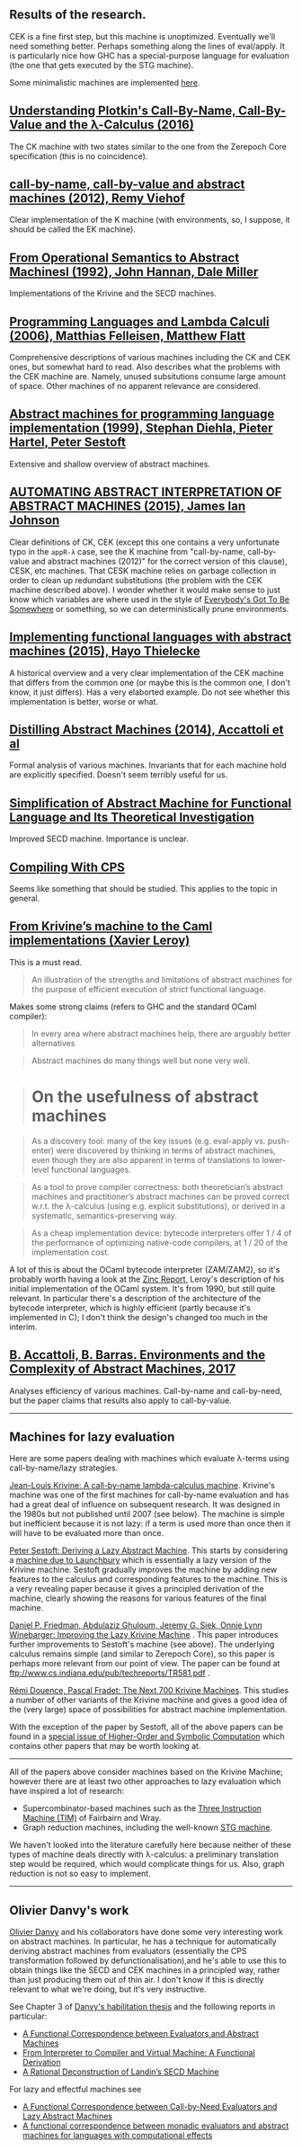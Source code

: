 ## Results of the research.

CEK is a fine first step, but this machine is unoptimized. Eventually we'll need something better. Perhaps something along the lines of eval/apply. It is particularly nice how GHC has a special-purpose language for evaluation (the one that gets executed by the STG machine).

Some minimalistic machines are implemented [here](https://gist.github.com/effectfully/f742e2f846e03a2e2fd62765b642d515).

## [Understanding Plotkin's Call-By-Name, Call-By-Value and the λ-Calculus (2016)](http://languagengine.co/blog/plotkin-cbn-cbv/)
The CK machine with two states similar to the one from the Zerepoch Core specification (this is no coincidence).

## [call-by-name, call-by-value and abstract machines (2012), Remy Viehof](https://www.ru.nl/publish/pages/769526/cbn_cbv_and_ams_remyviehoff.pdf)
Clear implementation of the K machine (with environments, so, I suppose, it should be called the EK machine).

## [From Operational Semantics to Abstract Machinesl (1992), John Hannan, Dale Miller](http://www.lix.polytechnique.fr/~dale/papers/mscs92.pdf)
Implementations of the Krivine and the SECD machines.

## [Programming Languages and Lambda Calculi (2006), Matthias Felleisen, Matthew Flatt](http://ecee.colorado.edu/ecen5533/fall11/reading/pllc.pdf)
Comprehensive descriptions of various machines including the CK and CEK ones, but somewhat hard to read. Also describes what the problems with the CEK machine are. Namely, unused subsitutions consume large amount of space. Other machines of no apparent relevance are considered.

## [Abstract machines for programming language implementation (1999), Stephan Diehla, Pieter Hartel, Peter Sestoft](http://www.inf.ed.ac.uk/teaching/courses/lsi/diehl_abstract_machines.pdf)
Extensive and shallow overview of abstract machines.

## [AUTOMATING ABSTRACT INTERPRETATION OF ABSTRACT MACHINES (2015), James Ian Johnson](https://arxiv.org/pdf/1504.08033.pdf)
Clear definitions of CK, CEK (except this one contains a very unfortunate typo in the `appR-λ` case, see the K machine from "call-by-name, call-by-value and abstract machines (2012)" for the correct version of this clause), CESK, etc machines. That CESK machine relies on garbage collection in order to clean up redundant substitutions (the problem with the CEK machine described above). I wonder whether it would make sense to just know which variables are where used in the style of [Everybody's Got To Be Somewhere](https://github.com/pigworker/EGTBS/blob/master/EGTBS.pdf) or something, so we can deterministically prune environments.

## [Implementing functional languages with abstract machines (2015), Hayo Thielecke](https://www.cs.bham.ac.uk/~hxt/2015/compilers/compiling-functional.pdf)
A historical overview and a very clear implementation of the CEK machine that differs from the common one (or maybe this is the common one, I don't know, it just differs). Has a very elaborted example. Do not see whether this implementation is better, worse or what.

## [Distilling Abstract Machines (2014), Accattoli et al](https://lipn.univ-paris13.fr/~mazza/papers/DistillingAbstractMachines-ICFP2014.pdf)
Formal analysis of various machines. Invariants that for each machine hold are explicitly specified. Doesn't seem terribly useful for us.

## [Simplification of Abstract Machine for Functional Language and Its Theoretical Investigation](http://www.jsoftware.us/vol10/97-CA010.pdf)
Improved SECD machine. Importance is unclear.

## [Compiling With CPS](https://jozefg.bitbucket.io/posts/2015-04-30-cps.html)
Seems like something that should be studied. This applies to the topic in general.

## [From Krivine’s machine to the Caml implementations (Xavier Leroy)](https://xavierleroy.org/talks/zam-kazam05.pdf)
This is a must read.

> An illustration of the strengths and limitations of abstract machines for the purpose of efficient execution of strict functional language.

Makes some strong claims (refers to GHC and the standard OCaml compiler):

> In every area where abstract machines help, there are arguably better alternatives

> Abstract machines do many things well but none very well.

> # On the usefulness of abstract machines

> As a discovery tool: many of the key issues (e.g. eval-apply vs. push-enter) were discovered by thinking in terms of abstract machines, even though they are also apparent in terms of translations to lower-level functional languages.

> As a tool to prove compiler correctness: both theoretician’s abstract machines and practitioner’s abstract machines can be proved correct w.r.t. the λ-calculus (using e.g. explicit substitutions), or derived in a systematic, semantics-preserving way.

> As a cheap implementation device: bytecode interpreters offer 1 / 4 of the performance of optimizing native-code compilers, at 1 / 20 of the implementation cost.

A lot of this is about the OCaml bytecode interpreter (ZAM/ZAM2), so
it's probably worth having a look at the 
[Zinc Report](https://xavierleroy.org/bibrefs/Leroy-ZINC.html), Leroy's
description of his initial implementation of the OCaml system.  It's
from 1990, but still quite relevant. In particular there's a
description of the architecture of the bytecode interpreter, which is highly efficient (partly because it's implemented in C); I don't think
the design's changed too much in the interim.

## [B. Accattoli, B. Barras. Environments and the Complexity of Abstract Machines, 2017](https://sites.google.com/site/beniaminoaccattoli/Accattoli%2C%20Barras%20-%20Environments%20and%20the%20Complexity%20of%20Abstract%20Machines.pdf?attredirects=0)
Analyses efficiency of various machines. Call-by-name and call-by-need, but the paper claims that results also apply to call-by-value.

----

## Machines for lazy evaluation
Here are some papers dealing with machines which evaluate &lambda;-terms using call-by-name/lazy strategies.

[Jean-Louis Krivine: A call-by-name lambda-calculus machine](https://www.irif.fr/~krivine/articles/lazymach.pdf).
Krivine's machine was one of the first machines for call-by-name evaluation and 
has had a great deal of influence on subsequent research.  It was designed in the 1980s
but not published until 2007 (see below). The machine is simple but inefficient 
because it is not lazy: if a term is used more than once then it will have to be 
evaluated more than once.

[Peter Sestoft: Deriving a Lazy Abstract Machine](http://citeseerx.ist.psu.edu/viewdoc/summary?doi=10.1.1.50.4314).
This starts by considering a [machine due to Launchbury](https://www.researchgate.net/publication/2639371_A_Natural_Semantics_for_Lazy_Evaluation)
which is essentially a lazy version of the Krivine machine.  Sestoft gradually improves the
machine by adding new features to the calculus and corresponding features to the machine.
This is a very revealing paper because it gives a principled derivation of the machine, clearly showing
the reasons for various features of the final machine.

[Daniel P. Friedman, Abdulaziz Ghuloum, Jeremy G. Siek, Onnie Lynn Winebarger: Improving the Lazy Krivine Machine](ftp://www.cs.indiana.edu/pub/techreports/TR581.pdf) .
This paper introduces further improvements to Sestoft's machine (see above). The underlying
calculus remains simple (and similar to Zerepoch Core), so this paper is perhaps more relevant 
from our point of view.  The paper can be found at ftp://www.cs.indiana.edu/pub/techreports/TR581.pdf .

[Rémi Douence,  Pascal Fradet:  The Next 700 Krivine Machines](https://hal.inria.fr/inria-00000940).
This studies a number of other variants of the Krivine machine and gives a good idea of the
(very large) space of possibilities for abstract machine implementation.

With the exception of the paper by Sestoft, all of the above papers can be found in
a [special issue of Higher-Order and Symbolic Computation](https://dl.acm.org/citation.cfm?id=1325146&picked=prox) 
which contains other papers that may be worth looking at.
<!---HOSC,  Volume 20 Issue 3, September 2007 --->

----

All of the papers above consider machines based on the Krivine Machine; however there are at least two
other approaches to lazy evaluation which have inspired a lot of research: 
*  Supercombinator-based machines such as the [Three Instruction Machine (TIM)](https://pdfs.semanticscholar.org/a19d/894a2290e2eddca59dd0598c00c5c7dd6793.pdf) of Fairbairn and Wray.
* Graph reduction machines, including the well-known [STG machine](https://www.microsoft.com/en-us/research/wp.../04/spineless-tagless-gmachine.pdf).

We haven't looked into the literature carefully here because neither of these types of machine
deals directly with &lambda;-calculus: a preliminary translation step would be required, which 
would complicate things for us. Also, graph reduction is not so easy to implement.

----

## Olivier Danvy's work

[Olivier Danvy](https://www.yale-nus.edu.sg/about/faculty/olivier-danvy/) 
and his collaborators have done some very interesting work on abstract machines.  In particular,
he has a technique for automatically deriving abstract machines from
evaluators (essentially the CPS transformation followed by defunctionalisation),and he's able to use this to obtain things like the SECD and CEK machines in a 
principled way, rather than just producing them out of thin air.  I don't know if this is directly relevant to what we're doing, but it's 
very instructive.  

See Chapter 3 of 
[Danvy's habilitation thesis](http://www.brics.dk/~danvy/DSc/00_dissertation.pdf)
and the following reports in particular:

* [A Functional Correspondence between Evaluators and Abstract Machines](http://www.brics.dk/RS/03/13/index.html)
* [From Interpreter to Compiler and Virtual Machine: A Functional Derivation](http://www.brics.dk/RS/03/14/index.html)
* [A Rational Deconstruction of Landin’s SECD Machine](http://www.brics.dk/RS/03/33/)

For lazy and effectful machines see

* [A Functional Correspondence between Call-by-Need Evaluators and Lazy Abstract Machines](http://citeseerx.ist.psu.edu/viewdoc/summary?doi=10.1.1.59.7417)
* [A functional correspondence between monadic evaluators and abstract machines for languages with computational effects](http://citeseerx.ist.psu.edu/viewdoc/summary?doi=10.1.1.100.4883)